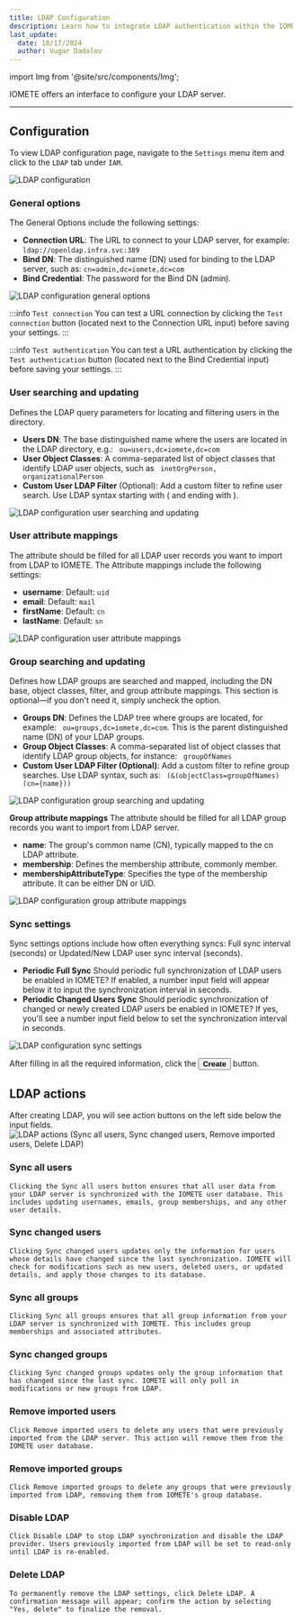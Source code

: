 ```yaml
---
title: LDAP Configuration
description: Learn how to integrate LDAP authentication within the IOMETE Data Plane
last_update:
  date: 10/17/2024
  author: Vugar Dadalov
---
```


import Img from '@site/src/components/Img';

IOMETE offers an interface to configure your LDAP server.

---

## Configuration

To view LDAP configuration page, navigate to the `Settings` menu item and click to the `LDAP` tab under `IAM`.

<Img src="/img/user-guide/ldap/ldap-configuration.png" alt="LDAP configuration" />

### General options

The General Options include the following settings:

- **Connection URL**:
  The URL to connect to your LDAP server, for example: `ldap://openldap.infra.svc:389`
- **Bind DN**:
  The distinguished name (DN) used for binding to the LDAP server, such as: `cn=admin,dc=iomete,dc=com`
- **Bind Credential**:
  The password for the Bind DN (admin).

<Img src="/img/user-guide/ldap/ldap-general-options.png" alt="LDAP configuration general options" maxWidth="600px"/>

:::info `Test connection`
You can test a URL connection by clicking the `Test connection` button (located next to the Connection URL input) before saving your settings.
:::

:::info `Test authentication`
You can test a URL authentication by clicking the `Test authentication` button (located next to the Bind Credential input) before saving your settings.
:::

### User searching and updating

Defines the LDAP query parameters for locating and filtering users in the directory.

- **Users DN**:
  The base distinguished name where the users are located in the LDAP directory, e.g.: ` ou=users,dc=iomete,dc=com`
- **User Object Classes**:
  A comma-separated list of object classes that identify LDAP user objects, such as ` inetOrgPerson, organizationalPerson`
- **Custom User LDAP Filter** (Optional):
  Add a custom filter to refine user search. Use LDAP syntax starting with ( and ending with ).

<Img src="/img/user-guide/ldap/ldap-user-setting.png" alt="LDAP configuration user searching and updating" maxWidth="600px"/>

### User attribute mappings

The attribute should be filled for all LDAP user records you want to import from LDAP to IOMETE.
The Attribute mappings include the following settings:

- **username**: Default: `uid`
- **email**: Default: `mail`
- **firstName**: Default: `cn`
- **lastName**: Default: `sn`

<Img src="/img/user-guide/ldap/ldap-user-attribute-mapping.png" alt="LDAP configuration user attribute mappings" maxWidth="600px"/>

### Group searching and updating

Defines how LDAP groups are searched and mapped, including the DN base, object classes, filter, and group attribute mappings. This section is optional—if you don't need it, simply uncheck the option.

- **Groups DN**:
  Defines the LDAP tree where groups are located, for example: ` ou=groups,dc=iomete,dc=com`.
  This is the parent distinguished name (DN) of your LDAP groups.
- **Group Object Classes**:
  A comma-separated list of object classes that identify LDAP group objects, for instance: ` groupOfNames`
- **Custom User LDAP Filter (Optional)**:
  Add a custom filter to refine group searches. Use LDAP syntax, such as: ` (&(objectClass=groupOfNames)(cn={name}))`

<Img src="/img/user-guide/ldap/ldap-group-setting.png" alt="LDAP configuration group searching and updating" maxWidth="600px"/>

**Group attribute mappings**
The attribute should be filled for all LDAP group records you want to import from LDAP server.

- **name**: The group's common name (CN), typically mapped to the cn LDAP attribute.
- **membership**: Defines the membership attribute, commonly member.
- **membershipAttributeType**: Specifies the type of the membership attribute. It can be either DN or UID.

<Img src="/img/user-guide/ldap/ldap-group-attribute-mapping.png" alt="LDAP configuration group attribute mappings" maxWidth="600px" />

### Sync settings

Sync settings options include how often everything syncs: Full sync interval (seconds) or Updated/New LDAP user sync interval (seconds).

- **Periodic Full Sync** Should periodic full synchronization of LDAP users be enabled in IOMETE? If enabled, a number input field will appear below it to input the synchronization interval in seconds.
- **Periodic Changed Users Sync** Should periodic synchronization of changed or newly created LDAP users be enabled in IOMETE? If yes, you'll see a number input field below to set the synchronization interval in seconds.

<Img src="/img/user-guide/ldap/ldap-sync-settings.png" alt="LDAP configuration sync settings" maxWidth="600px" />

After filling in all the required information, click the <button className="button button--primary button-iom">**Create**</button> button.

## LDAP actions

After creating LDAP, you will see action buttons on the left side below the input fields.
<Img src="/img/user-guide/ldap/ldap-sync-actions.png" alt="LDAP actions (Sync all users, Sync changed users, Remove imported users, Delete LDAP)"  maxWidth="600px" />

### **Sync all users**

    Clicking the Sync all users button ensures that all user data from your LDAP server is synchronized with the IOMETE user database. This includes updating usernames, emails, group memberships, and any other user details.

### **Sync changed users**

    Clicking Sync changed users updates only the information for users whose details have changed since the last synchronization. IOMETE will check for modifications such as new users, deleted users, or updated details, and apply those changes to its database.

### **Sync all groups**

    Clicking Sync all groups ensures that all group information from your LDAP server is synchronized with IOMETE. This includes group memberships and associated attributes.

### **Sync changed groups**

    Clicking Sync changed groups updates only the group information that has changed since the last sync. IOMETE will only pull in modifications or new groups from LDAP.

### **Remove imported users**

    Click Remove imported users to delete any users that were previously imported from the LDAP server. This action will remove them from the IOMETE user database.

### **Remove imported groups**

    Click Remove imported groups to delete any groups that were previously imported from LDAP, removing them from IOMETE's group database.

### **Disable LDAP**

    Click Disable LDAP to stop LDAP synchronization and disable the LDAP provider. Users previously imported from LDAP will be set to read-only until LDAP is re-enabled.

### **Delete LDAP**

    To permanently remove the LDAP settings, click Delete LDAP. A confirmation message will appear; confirm the action by selecting "Yes, delete" to finalize the removal.
